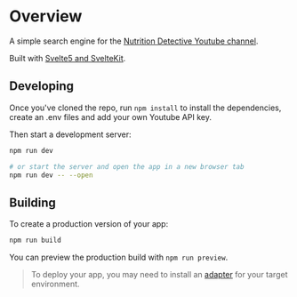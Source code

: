 # Overview

A simple search engine for the [Nutrition Detective Youtube channel](https://www.youtube.com/@NutritionDetective).

Built with [Svelte5 and SvelteKit](https://svelte.dev/).

## Developing

Once you've cloned the repo, run `npm install` to install the dependencies, create an .env files and add your own Youtube API key.

Then start a development server:

```bash
npm run dev

# or start the server and open the app in a new browser tab
npm run dev -- --open
```

## Building

To create a production version of your app:

```bash
npm run build
```

You can preview the production build with `npm run preview`.

> To deploy your app, you may need to install an [adapter](https://svelte.dev/docs/kit/adapters) for your target environment.
